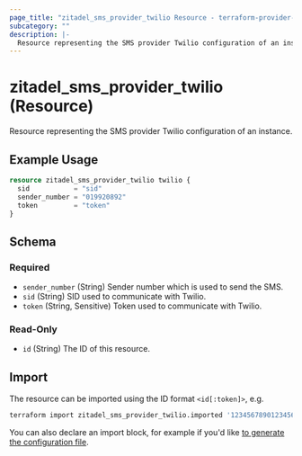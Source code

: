 ```yaml
---
page_title: "zitadel_sms_provider_twilio Resource - terraform-provider-zitadel"
subcategory: ""
description: |-
  Resource representing the SMS provider Twilio configuration of an instance.
---
```


# zitadel_sms_provider_twilio (Resource)

Resource representing the SMS provider Twilio configuration of an instance.

## Example Usage

```terraform
resource zitadel_sms_provider_twilio twilio {
  sid           = "sid"
  sender_number = "019920892"
  token         = "token"
}
```

<!-- schema generated by tfplugindocs -->
## Schema

### Required

- `sender_number` (String) Sender number which is used to send the SMS.
- `sid` (String) SID used to communicate with Twilio.
- `token` (String, Sensitive) Token used to communicate with Twilio.

### Read-Only

- `id` (String) The ID of this resource.

## Import

The resource can be imported using the ID format `<id[:token]>`, e.g.

```bash
terraform import zitadel_sms_provider_twilio.imported '123456789012345678:12345678901234567890123456abcdef'
```

You can also declare an import block, for example if you'd like [to generate the configuration file](https://developer.hashicorp.com/terraform/language/import/generating-configuration).
